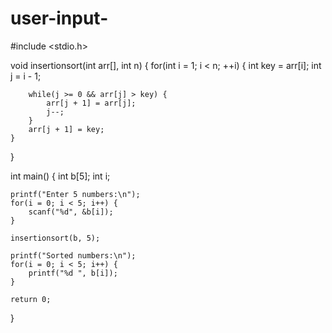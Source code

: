 # user-input-
#include <stdio.h>

void insertionsort(int arr[], int n) {
    for(int i = 1; i < n; ++i) {
        int key = arr[i];
        int j = i - 1;

        while(j >= 0 && arr[j] > key) {
            arr[j + 1] = arr[j];
            j--;
        }
        arr[j + 1] = key;
    }
}

int main() {
    int b[5];
    int i;

    printf("Enter 5 numbers:\n");
    for(i = 0; i < 5; i++) {
        scanf("%d", &b[i]);
    }

    insertionsort(b, 5);

    printf("Sorted numbers:\n");
    for(i = 0; i < 5; i++) {
        printf("%d ", b[i]);
    }

    return 0;
}
